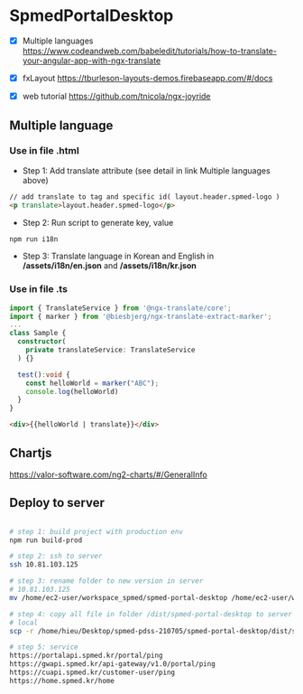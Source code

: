 # SpmedPortalDesktop

- [x] Multiple languages https://www.codeandweb.com/babeledit/tutorials/how-to-translate-your-angular-app-with-ngx-translate

- [x] fxLayout https://tburleson-layouts-demos.firebaseapp.com/#/docs

- [x] web tutorial https://github.com/tnicola/ngx-joyride

## Multiple language

### Use in file .html

- Step 1: Add translate attribute (see detail in link Multiple languages above)

```html
// add translate to tag and specific id( layout.header.spmed-logo )
<p translate>layout.header.spmed-logo</p>
```

- Step 2: Run script to generate key, value

```bash
npm run i18n
```

- Step 3: Translate language in Korean and English in **/assets/i18n/en.json** and **/assets/i18n/kr.json**

### Use in file .ts

```ts
import { TranslateService } from '@ngx-translate/core';
import { marker } from '@biesbjerg/ngx-translate-extract-marker';
...
class Sample {
  constructor(
    private translateService: TranslateService
  ) {}

  test():void {
    const helloWorld = marker("ABC");
    console.log(helloWorld)
  }
}

```

```html
<div>{{helloWorld | translate}}</div>
```

## Chartjs

https://valor-software.com/ng2-charts/#/GeneralInfo

## Deploy to server

```bash

# step 1: build project with production env
npm run build-prod

# step 2: ssh to server
ssh 10.81.103.125

# step 3: rename folder to new version in server
# 10.81.103.125
mv /home/ec2-user/workspace_spmed/spmed-portal-desktop /home/ec2-user/workspace_spmed/spmed-portal-desktop-211230-1

# step 4: copy all file in folder /dist/spmed-portal-desktop to server
# local
scp -r /home/hieu/Desktop/spmed-pdss-210705/spmed-portal-desktop/dist/spmed-portal-desktop ec2-user@10.81.103.125:/home/ec2-user/workspace_spmed/spmed-portal-desktop

# step 5: service
https://portalapi.spmed.kr/portal/ping
https://gwapi.spmed.kr/api-gateway/v1.0/portal/ping
https://cuapi.spmed.kr/customer-user/ping
https://home.spmed.kr/home
```
